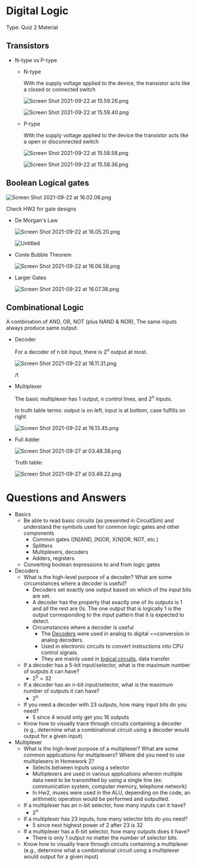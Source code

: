 # Digital Logic

Type: Quiz 2 Material

## Transistors

- N-type vs P-type
    - N-type
        
        With the supply voltage applied to the device, the transistor acts like a closed or connected switch
        
        ![Screen Shot 2021-09-22 at 15.59.26.png](Digital%20Logic%20d7da40971e8f47efa6b6c520e42a50d9/Screen_Shot_2021-09-22_at_15.59.26.png)
        
        ![Screen Shot 2021-09-22 at 15.59.40.png](Digital%20Logic%20d7da40971e8f47efa6b6c520e42a50d9/Screen_Shot_2021-09-22_at_15.59.40.png)
        
    - P-type
        
        With the supply voltage applied to the device the transistor acts like a open or disconnected switch
        
        ![Screen Shot 2021-09-22 at 15.58.58.png](Digital%20Logic%20d7da40971e8f47efa6b6c520e42a50d9/Screen_Shot_2021-09-22_at_15.58.58.png)
        
        ![Screen Shot 2021-09-22 at 15.58.36.png](Digital%20Logic%20d7da40971e8f47efa6b6c520e42a50d9/Screen_Shot_2021-09-22_at_15.58.36.png)
        

## Boolean Logical gates

![Screen Shot 2021-09-22 at 16.02.06.png](Digital%20Logic%20d7da40971e8f47efa6b6c520e42a50d9/Screen_Shot_2021-09-22_at_16.02.06.png)

Check HW2 for gate designs

- De Morgan's Law
    
    ![Screen Shot 2021-09-22 at 16.05.20.png](Digital%20Logic%20d7da40971e8f47efa6b6c520e42a50d9/Screen_Shot_2021-09-22_at_16.05.20.png)
    
    ![Untitled](Digital%20Logic%20d7da40971e8f47efa6b6c520e42a50d9/Untitled.png)
    
- Conte Bubble Theorem
    
    ![Screen Shot 2021-09-22 at 16.06.58.png](Digital%20Logic%20d7da40971e8f47efa6b6c520e42a50d9/Screen_Shot_2021-09-22_at_16.06.58.png)
    
- Larger Gates
    
    ![Screen Shot 2021-09-22 at 16.07.38.png](Digital%20Logic%20d7da40971e8f47efa6b6c520e42a50d9/Screen_Shot_2021-09-22_at_16.07.38.png)
    

## Combinational Logic

A combination of AND, OR, NOT (plus NAND & NOR), The same inputs always produce same output.

- Decoder
    
    For a decoder of n bit input, there is $2^n$ output at most.
    
    ![Screen Shot 2021-09-22 at 16.11.31.png](Digital%20Logic%20d7da40971e8f47efa6b6c520e42a50d9/Screen_Shot_2021-09-22_at_16.11.31.png)
    
    /t
    
- Multiplexer
    
    The basic multiplexer has 1 output, n control lines, and $2^n$ inputs. 
    
    In truth table terms: output is on left, input is at bottom, case fulfills on right
    
    ![Screen Shot 2021-09-22 at 16.13.45.png](Digital%20Logic%20d7da40971e8f47efa6b6c520e42a50d9/Screen_Shot_2021-09-22_at_16.13.45.png)
    
- Full Adder
    
    ![Screen Shot 2021-09-27 at 03.48.38.png](Digital%20Logic%20d7da40971e8f47efa6b6c520e42a50d9/Screen_Shot_2021-09-27_at_03.48.38.png)
    
    Truth table:
    
    ![Screen Shot 2021-09-27 at 03.49.22.png](Digital%20Logic%20d7da40971e8f47efa6b6c520e42a50d9/Screen_Shot_2021-09-27_at_03.49.22.png)
    

# Questions and Answers

- Basics
    - Be able to read basic circuits (as presented in CircuitSim) and understand the symbols used for common logic gates and other components
        - Common gates ([N]AND, [N]OR, X[N]OR, NOT, etc.)
        - Splitters
        - Multiplexers, decoders
        - Adders, registers
    - Converting boolean expressions to and from logic gates
- Decoders
    - What is the high-level purpose of a decoder? What are some circumstances where a decoder is useful?
        - Decoders set exactly one output based on which of the input bits are set.
        - A decoder has the property that exactly one of its outputs is 1 and all the rest are 0s. The one output that is logically 1 is the output corresponding to the input pattern that it is expected to detect.
        - Circumstances where a decoder is useful
            - The [Decoders](https://en.wikipedia.org/wiki/Decoder) were used in analog to digital ==conversion in analog decoders.
            - Used in electronic circuits to convert instructions into CPU control signals.
            - They are mainly used in [logical circuits](https://www.elprocus.com/basic-logic-gates-with-truth-tables/), data transfer.
    - If a decoder has a 5-bit input/selector, what is the maximum number of outputs it can have?
        - $2^5=32$
    - If a decoder has an n-bit input/selector, what is the maximum number of outputs it can have?
        - $2^n$
    - If you need a decoder with 23 outputs, how many input bits do you need?
        - 5 since 4 would only get you 16 outputs
    - Know how to visually trace through circuits containing a decoder (e.g., determine what a combinational circuit using a decoder would output for a given input)
- Multiplexer
    - What is the high-level purpose of a multiplexer? What are some common applications for multiplexers? Where did you need to use multiplexers in Homework 2?
        - Selects between inputs using a selector
        - Multiplexers are used in various applications wherein multiple data need to be transmitted by using a single line (ex: communication system, computer memory, telephone network)
        - In Hw2, muxes were used in the ALU, depending on the code, an arithmetic operation would be performed and outputted.
    - If a multiplexer has an n-bit selector, how many inputs can it have?
        - $2^n$
    - If a multiplexer has 23 inputs, how many selector bits do you need?
        - 5 since next highest power of 2 after 23 is 32
    - If a multiplexer has a 6-bit selector, how many outputs does it have?
        - There is only 1 output no matter the number of selector bits.
    - Know how to visually trace through circuits containing a multiplexer (e.g., determine what a combinational circuit using a multiplexer would output for a given input)